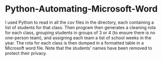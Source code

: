 # Python-Automating-Microsoft-Word
I used Python to read in all the csv files in the directory, each containing a list of students for that class. Then program then generates a cleaning rota for each class, grouping students in groups of 3 or 4 (to ensure there is no one-person team), and assigning each team a list of school weeks in the year. The rota for each class is then dumped in a formatted table in a Microsoft word file. Note that the students' names have been removed to protect their privacy.
